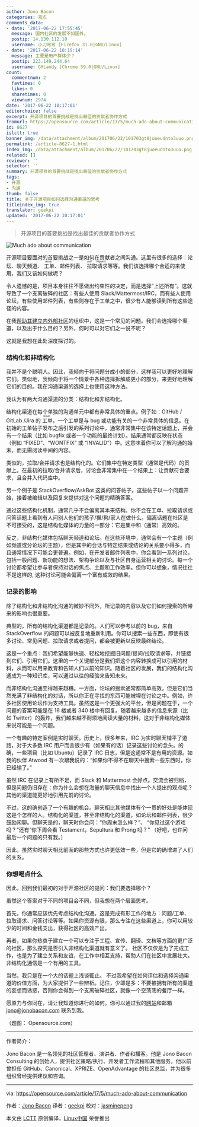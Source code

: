 ```yaml
---
author: Jono Bacon
categories: 观点
comments_data:
- date: '2017-06-22 17:55:45'
  message: 国内社区的发展不如国外。
  postip: 14.130.112.10
  username: 小刀弯弯 [Firefox 31.0|GNU/Linux]
- date: '2017-06-22 18:19:14'
  message: 主要是用户群体少？
  postip: 223.149.244.64
  username: GHLandy [Chrome 59.0|GNU/Linux]
count:
  commentnum: 2
  favtimes: 0
  likes: 0
  sharetimes: 0
  viewnum: 2974
date: '2017-06-22 10:17:01'
editorchoice: false
excerpt: 开源项目的首要挑战是找出最佳的贡献者协作方式
fromurl: https://opensource.com/article/17/5/much-ado-about-communication
id: 8627
islctt: true
banner_img: /data/attachment/album/201706/22/101703gt8juoeudnto3uuo.png
permalink: /article-8627-1.html
index_img: /data/attachment/album/201706/22/101703gt8juoeudnto3uuo.png.thumb.jpg
related: []
reviewer: ''
selector: ''
summary: 开源项目的首要挑战是找出最佳的贡献者协作方式
tags:
- 开源
- 沟通
thumb: false
title: 关于开源项目如何选择沟通渠道的思考
titleindex_img: true
translator: geekpi
updated: '2017-06-22 10:17:01'
---
```



> 
> 开源项目的首要挑战是找出最佳的贡献者协作方式
> 
> 
> 


![Much ado about communication](/data/attachment/album/201706/22/101703gt8juoeudnto3uuo.png "Much ado about communication")


开源项目要面对的首要挑战之一是如何在贡献者之间沟通。这里有很多的选择：论坛、聊天频道、<ruby> 工单 <rp>  （ </rp> <rt>  issue </rt> <rp>  ） </rp></ruby>、邮件列表、<ruby> 拉取请求 <rp>  （ </rp> <rt>  pull request </rt> <rp>  ） </rp></ruby>等等。我们该选择哪个合适的来使用，我们又该如何做呢？


令人遗憾的是，项目本身往往不愿做出约束性的决定，而是选择“上述所有”。这就导致了一个支离破碎的社区：有些人使用 Slack/Mattermost/IRC，而有些人使用论坛，有些使用邮件列表，有些则存在于工单之中，很少有人能够读到所有这些途径的内容。


在我[帮助其建立内外部社区](http://www.jonobaconconsulting.com/)的组织中，这是一个常见的问题。我们会选择哪个渠道，以及出于什么目的？另外，何时可以对它们之一说不呢？


这就是我想在此处深度探讨的。


### 结构化和非结构化


我并不是个聪明人。因此，我倾向于将问题分成小的部分，这样我可以更好地理解它们。类似地，我倾向于将一个情景中各种选择拆解成更小的部分，来更好地理解它们的目的。我在沟通渠道的选择上也使用这种方法。


我认为有两大沟通渠道的分类：结构化和非结构化。


结构化渠道在每个单独的沟通单元中都有非常具体的重点。例子如：GitHub / GitLab /Jira 的<ruby> 工单 <rp>  （ </rp> <rt>  issue </rt> <rp>  ） </rp></ruby>。一个工单是与 bug 或功能有关的一个非常具体的信息。在初始的工单帖子发布之后引发的系列讨论中，通常非常集中在该特定话题上，并会有一个结果（比如 bugfix 或者一个功能的最终计划）。结果通常都反映在状态（例如 “FIXED”、“WONTFIX” 或 “INVALID”）中。这意味着你可以了解沟通的始末，而无需阅读中间的内容。


类似的，拉取/合并请求也是结构化的。它们集中在特定类型（通常是代码）的贡献上。在最初的拉取/合并请求后，讨论会非常集中在一个结果上：让贡献符合要求，且合并入代码库中。


另一个例子是 StackOverflow/AskBot 这类的问答帖子。这些帖子以一个问题开始，接着被编辑以及回复来提供对这个问题的精确答案。


通过这些结构化机制，通常几乎不会偏离其本来结构。你不会在工单、拉取请求或问答话题上看到有人问别人他们的孩子/猫/狗/家人在做什么。偏离话题在社区是不可接受的，这是结构化媒体的力量的一部分：它是集中和（通常）高效的。


反之，非结构化媒体包括聊天频道和论坛。在这些环境中，通常会有一个主题（例如频道或分论坛的主题），但是其中的会话与特定结果或结论的关系要小得多，而且通常情况下可能会更普遍。例如，在开发者邮件列表中，你会看到一系列讨论，包括一般问题、新功能的想法、架构争论以及与社区自身运营相关的讨论。每一个讨论都希望让参与者保持对话的焦点、主题和工作效率。但你可以想象，情况往往不是这样的, 这种讨论可能会偏离一个富有成效的结果。


### 记录的影响


除了结构化和非结构化沟通的微妙不同外，所记录的内容以及它们如何搜索的所带来的影响也很重要。


典型的，所有的结构化渠道都是记录的。人们可以参考以前的 bug，来自 StackOverflow 的问题可以被反复地重新利用。你可以搜索一些东西，即使有很多讨论、常见问题、拉取请求或者提问，都会被更新以反映最终结论。


这是一个重点：我们希望能够快速、轻松地挖掘旧问题/提问/拉取请求等，并链接到它们、引用它们。这里的一个关键部分是我们把这个内容转换成可以引用的材料，从而可以用来教育和告知人们以前的知识。随着社区的发展，我们的结构化沟通成为一种知识库，可以通过以往的经验来告知未来。


而非结构化沟通变得越来越糟。一方面，论坛的搜索通常都简单高效，但是它们当然充满了非结构化的对话，所以你正在寻找的东西可能被埋在讨论之中。例如，许多社区使用论坛作为支持工具。虽然这是一个更强大的平台，但是问题在于，一个问题的答案可能是在 16 楼或者 340 楼中有回复。随着越来越多的信息来源（比如 Twitter）的轰炸，我们越来越不耐烦地阅读大量的材料，这对于非结构化媒体来说可能是一个问题。


一个有趣的特定案例是实时聊天。历史上，很多年来，IRC 为实时聊天铺平了道路，对于大多数 IRC 用户而言很少有（如果有的话）记录这些讨论的念头。的确，一些项目（比如 Ubuntu）记录了 IRC 日志，但是这通常不是有用的资源。如我的伙伴 Atwood 有一次跟我说的：“如果你不得不在聊天中搜索一些东西时，你已经输了。”


虽然 IRC 在记录上有所不足，而 Slack 和 Mattermost 会好点。交流会被归档，但是问题仍旧存在：你为什么会想在海量的聊天信息中找出一个人提出的观点呢？其他的渠道能更好地引用先前的讨论。


不过，这的确创造了一个有趣的机会。聊天相比其他媒体有个一贯的好处是能体现这是个怎样的人。结构化的渠道，甚至非结构化的渠道，如论坛和邮件列表，很少鼓励闲聊。但聊天是的，聊天时你会问：“你周末怎么样？”、 “你见过这个游戏吗？”还有“你下周会看 Testament，Sepultura 和 Prong 吗？” （好吧，也许问最后一个问题的只有我。）


因此，虽然实时聊天相比前面的那些方式也许更低效一些，但是它的确增进了人们的关系。


### 你想喝点什么


因此，回到我们最初的对于开源社区的提问：我们要选择哪个？


虽然这个答案对于不同的项目会不同，但我想在两个层面思考。


首先，你通常应该优先考虑结构化沟通。这是完成有形工作的地方：问题/工单、拉取请求、问答讨论等等。如果你资源有限，那么专注在这些渠道上，你可以用较少的时间和金钱支出，获得社区的高效产出。


再者，如果你热衷于建立一个可以专注于工程、宣传、翻译、文档等方面的更广泛的社区，那么探究是否引入非结构化渠道就有意义了。 社区不仅仅是为了完成工作，也是为了建立关系和友谊，在工作中相互支持，帮助人们在社区中发展壮大。非结构化通信是一个有用的工具。


当然，我只是在一个大的话题上浅谈辄止。 不过我希望在如何评估和选择沟通渠道的价值方面，为大家提供了一些辨析。记住，少即是多：不要被拥有所有的渠道的妄想而诱惑，否则你会得到一个支离破碎社区，就像一个空荡荡的餐厅一样。


愿原力与你同在，请让我知道你进行的如何。你可以通过我的[网站](http://www.jonobacon.com/)和邮箱 [jono@jonobacon.com](mailto:jono@jonobacon.com) 联系到我。


（题图： Opensource.com）




---


作者简介：


Jono Bacon 是一名领先的社区管理者、演讲者、作者和播客。他是 Jono Bacon Consulting 的创始人，提供社区策略/执行、开发者工作流程和其他服务。他以前曾担任 GitHub、Canonical、XPRIZE、OpenAdvantage 的社区总监，并为很多组织曾经提供建议和咨询。




---


via: <https://opensource.com/article/17/5/much-ado-about-communication>


作者：[Jono Bacon](https://opensource.com/users/jonobacon) 译者：[geekpi](https://github.com/geekpi) 校对：[jasminepeng](https://github.com/jasminepeng)


本文由 [LCTT](https://github.com/LCTT/TranslateProject) 原创编译，[Linux中国](https://linux.cn/) 荣誉推出
